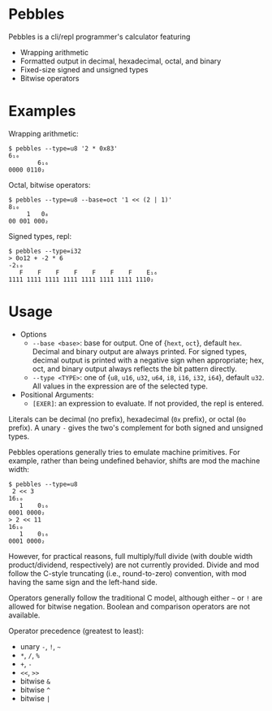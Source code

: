
# Pebbles

Pebbles is a cli/repl programmer's calculator featuring
- Wrapping arithmetic
- Formatted output in decimal, hexadecimal, octal, and binary
- Fixed-size signed and unsigned types
- Bitwise operators


# Examples

Wrapping arithmetic:

```
$ pebbles --type=u8 '2 * 0x83'
6₁₀
        6₁₆
0000 0110₂
```

Octal, bitwise operators:

```
$ pebbles --type=u8 --base=oct '1 << (2 | 1)'
8₁₀
     1   0₈
00 001 000₂
```

Signed types, repl:

```
$ pebbles --type=i32                         
> 0o12 + -2 * 6
-2₁₀
   F    F    F    F    F    F    F    E₁₆
1111 1111 1111 1111 1111 1111 1111 1110₂
```


# Usage

- Options
    - `--base <base>`: base for output. One of {`hext`, `oct`}, default `hex`. Decimal and binary output are always printed. For signed types, decimal output is printed with a negative sign when appropriate; hex, oct, and binary output always reflects the bit pattern directly.
    - `--type <TYPE>`: one of {`u8`, `u16`, `u32`, `u64`, `i8`, `i16`, `i32`, `i64`}, default `u32`. All values in the expression are of the selected type.
- Positional Arguments:
    - `[EXER]`: an expression to evaluate. If not provided, the repl is entered.

Literals can be decimal (no prefix), hexadecimal (`0x` prefix), or octal (`0o` prefix). A unary `-` gives the two's complement for both signed and unsigned types.

Pebbles operations generally tries to emulate machine primitives. For example, rather than being undefined behavior, shifts are mod the machine width:

```
$ pebbles --type=u8
 2 << 3
16₁₀
   1    0₁₆
0001 0000₂
> 2 << 11
16₁₀
   1    0₁₆
0001 0000₂
```

However, for practical reasons, full multiply/full divide (with double width product/dividend, respectively) are not currently provided. Divide and mod follow the C-style truncating (i.e., round-to-zero) convention, with mod having the same sign and the left-hand side.

Operators generally follow the traditional C model, although either `~` or `!` are allowed for bitwise negation. Boolean and comparison operators are not available.

Operator precedence (greatest to least):

- unary `-`, `!`, `~`
- `*`, `/`, `%`
- `+`, `-`
- `<<`, `>>`
- bitwise `&`
- bitwise `^`
- bitwise `|`


